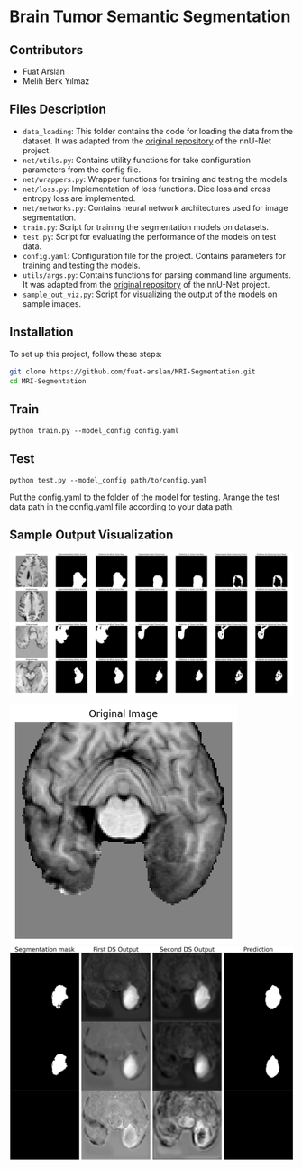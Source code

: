 # Brain Tumor Semantic Segmentation

## Contributors
- Fuat Arslan
- Melih Berk Yılmaz


## Files Description
- `data_loading`: This folder contains the code for loading the data from the dataset. It was adapted from the [original repository](https://github.com/NVIDIA/DeepLearningExamples/blob/master/PyTorch/Segmentation/nnUNet/data_loading) of the nnU-Net project.
- `net/utils.py`: Contains utility functions for take configuration parameters from the config file.
- `net/wrappers.py`: Wrapper functions for training and testing the models.
- `net/loss.py`: Implementation of loss functions. Dice loss and cross entropy loss are implemented.
- `net/networks.py`: Contains neural network architectures used for image segmentation.
- `train.py`: Script for training the segmentation models on datasets.
- `test.py`: Script for evaluating the performance of the models on test data.
- `config.yaml`: Configuration file for the project. Contains parameters for training and testing the models.
- `utils/args.py`: Contains functions for parsing command line arguments. It was adapted from the [original repository](https://github.com/NVIDIA/DeepLearningExamples/blob/master/PyTorch/Segmentation/nnUNet/) of the nnU-Net project.
- `sample_out_viz.py`: Script for visualizing the output of the models on sample images.

## Installation
To set up this project, follow these steps:

```bash
git clone https://github.com/fuat-arslan/MRI-Segmentation.git
cd MRI-Segmentation
```

## Train
```
python train.py --model_config config.yaml 
```
## Test
```
python test.py --model_config path/to/config.yaml 
```
Put the config.yaml to the folder of the model for testing. Arange the test data path in the config.yaml file according to your data path.

## Sample Output Visualization
![Sample Prediction](figures/image-1.png)

![Original Image](figures/image-3.png)
![Model Outputs with Corresponding Labels](figures/image-2.png)


